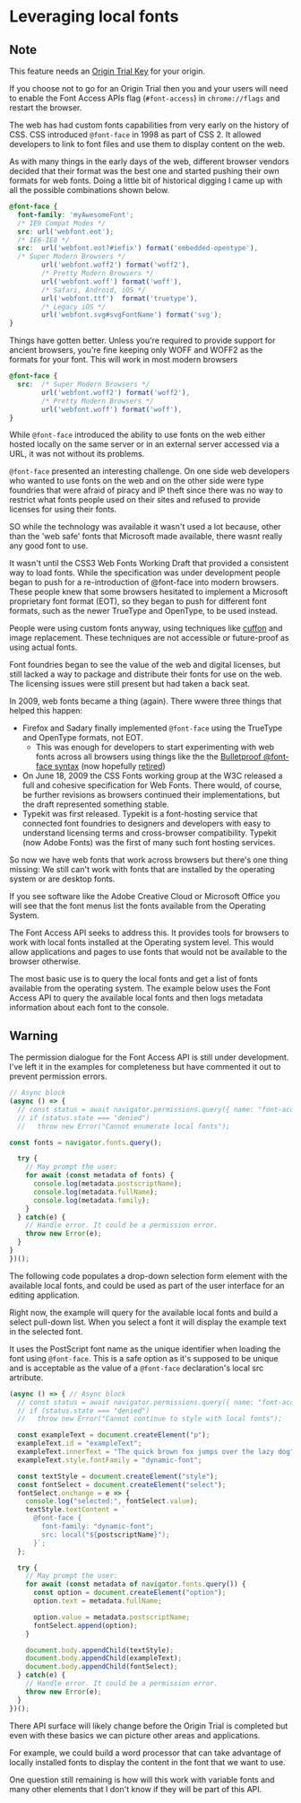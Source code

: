 # Leveraging local fonts

<div class="message note">
<h2>Note</h2>

  <p>This feature needs an <a href="https://web.dev/origin-trials/">Origin Trial Key</a> for your origin.</p>
  <p>If you choose not to go for an Origin Trial then you and your users will need to enable the Font Access APIs flag (<code>#font-access</code>) in <code>chrome://flags</code> and restart the browser.</p>
</div>

The web has had custom fonts capabilities from very early on the history of CSS. CSS introduced `@font-face` in 1998 as part of CSS 2. It allowed developers to link to font files and use them to display content on the web.

As with many things in the early days of the web, different browser vendors decided that their format was the best one and started pushing their own formats for web fonts. Doing a little bit of historical digging I came up with all the possible combinations shown below.

```css
@font-face {
  font-family: 'myAwesomeFont';
  /* IE9 Compat Modes */
  src: url('webfont.eot');
  /* IE6-IE8 */
  src:  url('webfont.eot?#iefix') format('embedded-opentype'),
  /* Super Modern Browsers */
        url('webfont.woff2') format('woff2'),
        /* Pretty Modern Browsers */
        url('webfont.woff') format('woff'),
        /* Safari, Android, iOS */
        url('webfont.ttf')  format('truetype'),
        /* Legacy iOS */
        url('webfont.svg#svgFontName') format('svg');
}
```

Things have gotten better. Unless you're required to provide support for ancient browsers, you're fine keeping only WOFF and WOFF2 as the formats for your font. This will work in most modern browsers

```css
@font-face {
  src:  /* Super Modern Browsers */
        url('webfont.woff2') format('woff2'),
        /* Pretty Modern Browsers */
        url('webfont.woff') format('woff'),
}
```

While `@font-face` introduced the ability to use fonts on the web either hosted locally on the same server or in an external server accessed via a URL, it was not without its problems.

`@font-face` presented an interesting challenge. On one side web developers who wanted to use fonts on the web and on the other side were type foundries that were afraid of piracy and IP theft since there was no way to restrict what fonts people used on their sites and refused to provide licenses for using their fonts.

SO while the technology was available it wasn't used a lot because, other than the 'web safe' fonts that Microsoft made available, there wasnt really any good font to use.

It wasn't until the CSS3 Web Fonts Working Draft that provided a consistent way to load fonts. While the specification was under development people began to push for a re-introduction of @font-face into modern browsers. These people knew that some browsers hesitated to implement a Microsoft proprietary font format (EOT), so they began to push for different font formats, such as the newer TrueType and OpenType, to be used instead.

People were using custom fonts anyway, using techniques like [cuffon](https://www.viget.com/articles/cufon-font-replacement-the-good-and-the-bad/) and image replacement. These techniques are not accessible or future-proof as using actual fonts.

Font foundries began to see the value of the web and digital licenses, but still  lacked a way to package and distribute their fonts for use on the web. The licensing issues were still present but had taken a back seat.

In 2009, web fonts became a thing (again). There wwere three things that helped this happen:

* Firefox and Sadary finally implemented `@font-face` using the TrueType and OpenType formats, not EOT.
  * This was enough for developers to start experimenting with web fonts across all browsers using things like the the [Bulletproof @font-face syntax](https://www.paulirish.com/2009/bulletproof-font-face-implementation-syntax/) (now hopefully [retired](https://pixelambacht.nl/2019/youve-gotten-old-bulletproof-font-face-syntax/))
* On June 18, 2009 the CSS Fonts working group at the W3C released a full and cohesive specification for Web Fonts. There would, of course, be further revisions as browsers continued their implementations, but the draft represented something stable.
* Typekit was first released. Typekit is a font-hosting service that connected font foundries to designers and developers with easy to understand licensing terms and cross-browser compatibility. Typekit (now Adobe Fonts) was the first of many such font hosting services.

So now we have web fonts that work across browsers but there's one thing missing: We still can't work with fonts that are installed by the operating system or are desktop fonts.

If you see software like the Adobe Creative Cloud or Microsoft Office you will see that the font menus list the fonts available from the Operating System.

The Font Access API seeks to address this. It provides tools for browsers to work with local fonts installed at the Operating system level. This would allow applications and pages to use fonts that would not be available to the browser otherwise.

The most basic use is to query the local fonts and get a list of fonts available from the operating system. The example below uses the Font Access API to query the available local fonts and then logs metadata information about each font to the console.

<div class="message warning">
  <h2>Warning</h2>

  <p>The permission dialogue for the Font Access API is still under development. I've left it in the examples for completeness but have commented it out to prevent permission errors.</p>
</div>

```js
// Async block
(async () => {
  // const status = await navigator.permissions.query({ name: "font-access" });
  // if (status.state === "denied")
  //   throw new Error("Cannot enumerate local fonts");

const fonts = navigator.fonts.query();

  try {
    // May prompt the user:
    for await (const metadata of fonts) {
      console.log(metadata.postscriptName);
      console.log(metadata.fullName);
      console.log(metadata.family);
    }
  } catch(e) {
    // Handle error. It could be a permission error.
    throw new Error(e);
  }
}
})();
```

The following code populates a drop-down selection form element with the available local fonts, and could be used as part of the user interface for an editing application.

Right now, the example will query for the available local fonts and build a select pull-down list. When you select a font it will display the example text in the selected font.

It uses the PostScript font name as the unique identifier when loading the font using `@font-face`. This is a safe option as it's supposed to be unique and is acceptable as the value of a `@font-face` declaration's local src artribute.

```js
(async () => { // Async block
  // const status = await navigator.permissions.query({ name: "font-access" });
  // if (status.state === "denied")
  //   throw new Error("Cannot continue to style with local fonts");

  const exampleText = document.createElement("p");
  exampleText.id = "exampleText";
  exampleText.innerText = "The quick brown fox jumps over the lazy dog";
  exampleText.style.fontFamily = "dynamic-font";

  const textStyle = document.createElement("style");
  const fontSelect = document.createElement("select");
  fontSelect.onchange = e => {
    console.log("selected:", fontSelect.value);
    textStyle.textContent = `
      @font-face {
        font-family: "dynamic-font";
        src: local("${postscriptName}");
      }`;
  };

  try {
    // May prompt the user:
    for await (const metadata of navigator.fonts.query()) {
      const option = document.createElement("option");
      option.text = metadata.fullName;

      option.value = metadata.postscriptName;
      fontSelect.append(option);
    }

    document.body.appendChild(textStyle);
    document.body.appendChild(exampleText);
    document.body.appendChild(fontSelect);
  } catch(e) {
    // Handle error. It could be a permission error.
    throw new Error(e);
  }
})();
```

There API surface will likely change before the Origin Trial is completed but even with these basics we can picture other areas and applications.

For example, we could build a word processor that can take advantage of locally installed fonts to display the content in the font that we want to use.

One question still remaining is how will this work with variable fonts and many other elements that I don't know if they will be part of this API.
